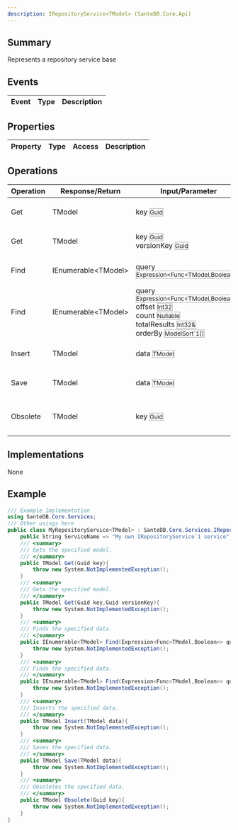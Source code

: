 ```yaml
---
description: IRepositoryService<TModel> (SanteDB.Core.Api)
---
```


## Summary
Represents a repository service base

## Events

|Event|Type|Description|
|-|-|-|

## Properties

|Property|Type|Access|Description|
|-|-|-|-|

## Operations

|Operation|Response/Return|Input/Parameter|Description|
|-|-|-|-|
|Get|TModel|key <small style='border:solid 1px #aaa'>Guid</small>|Gets the specified model.|
|Get|TModel|key <small style='border:solid 1px #aaa'>Guid</small><br/>versionKey <small style='border:solid 1px #aaa'>Guid</small>|Gets the specified model.|
|Find|IEnumerable&lt;TModel>|query <small style='border:solid 1px #aaa'>Expression<Func<TModel,Boolean>></small>|Finds the specified data.|
|Find|IEnumerable&lt;TModel>|query <small style='border:solid 1px #aaa'>Expression<Func<TModel,Boolean>></small><br/>offset <small style='border:solid 1px #aaa'>Int32</small><br/>count <small style='border:solid 1px #aaa'>Nullable<Int32></small><br/>totalResults <small style='border:solid 1px #aaa'>Int32&</small><br/>orderBy <small style='border:solid 1px #aaa'>ModelSort`1[]</small>|Finds the specified data.|
|Insert|TModel|data <small style='border:solid 1px #aaa'>TModel</small>|Inserts the specified data.|
|Save|TModel|data <small style='border:solid 1px #aaa'>TModel</small>|Saves the specified data.|
|Obsolete|TModel|key <small style='border:solid 1px #aaa'>Guid</small>|Obsoletes the specified data.|

## Implementations

None

## Example
```csharp
/// Example Implementation
using SanteDB.Core.Services;
/// Other usings here
public class MyRepositoryService<TModel> : SanteDB.Core.Services.IRepositoryService<TModel> { 
	public String ServiceName => "My own IRepositoryService`1 service";
	/// <summary>
	/// Gets the specified model.
	/// </summary>
	public TModel Get(Guid key){
		throw new System.NotImplementedException();
	}
	/// <summary>
	/// Gets the specified model.
	/// </summary>
	public TModel Get(Guid key,Guid versionKey){
		throw new System.NotImplementedException();
	}
	/// <summary>
	/// Finds the specified data.
	/// </summary>
	public IEnumerable<TModel> Find(Expression<Func<TModel,Boolean>> query){
		throw new System.NotImplementedException();
	}
	/// <summary>
	/// Finds the specified data.
	/// </summary>
	public IEnumerable<TModel> Find(Expression<Func<TModel,Boolean>> query,Int32 offset,Nullable<Int32> count,Int32& totalResults,ModelSort`1[] orderBy){
		throw new System.NotImplementedException();
	}
	/// <summary>
	/// Inserts the specified data.
	/// </summary>
	public TModel Insert(TModel data){
		throw new System.NotImplementedException();
	}
	/// <summary>
	/// Saves the specified data.
	/// </summary>
	public TModel Save(TModel data){
		throw new System.NotImplementedException();
	}
	/// <summary>
	/// Obsoletes the specified data.
	/// </summary>
	public TModel Obsolete(Guid key){
		throw new System.NotImplementedException();
	}
}
```
